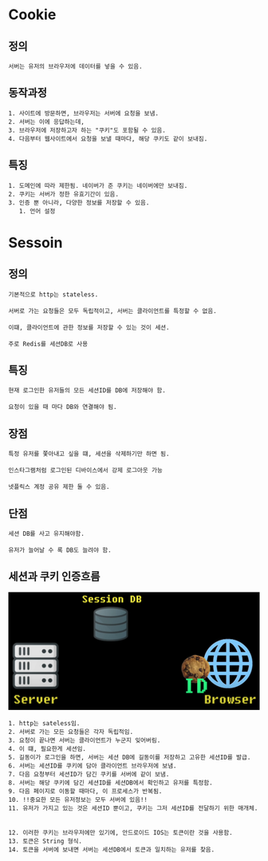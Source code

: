 # Cookie

## 정의

    서버는 유저의 브라우저에 데이터를 넣을 수 있음. 

## 동작과정

    1. 사이트에 방문하면, 브라우저는 서버에 요청을 보냄.
    2. 서버는 이에 응답하는데, 
    3. 브라우저에 저장하고자 하는 "쿠키"도 포함될 수 있음. 
    4. 다음부터 웹사이트에서 요청을 보낼 때마다, 해당 쿠키도 같이 보내짐. 

## 특징 

    1. 도메인에 따라 제한됨. 네이버가 준 쿠키는 네이버에만 보내짐.
    2. 쿠키는 서버가 정한 유효기간이 있음. 
    3. 인증 뿐 아니라, 다양한 정보를 저장할 수 있음. 
       1. 언어 설정

# Sessoin

## 정의

    기본적으로 http는 stateless.

    서버로 가는 요청들은 모두 독립적이고, 서버는 클라이언트를 특정할 수 없음. 

    이떄, 클라이언트에 관한 정보를 저장할 수 있는 것이 세션.

    주로 Redis를 세션DB로 사용

## 특징

    현재 로그인한 유저들의 모든 세션ID를 DB에 저장해야 함.

    요청이 있을 때 마다 DB와 연결해야 됨. 


## 장점 

    특정 유저를 쫓아내고 싶을 떄, 세션을 삭제하기만 하면 됨. 

    인스타그램처럼 로그인된 디바이스에서 강제 로그아웃 가능

    넷플릭스 계정 공유 제한 둘 수 있음.  

## 단점 

    세션 DB를 사고 유지해야함. 

    유저가 늘어날 수 록 DB도 늘려야 함.


## 세션과 쿠키 인증흐름

![sessioncookie](../images/Cs/cookiesession.png)

    1. http는 sateless임.
    2. 서버로 가는 모든 요청들은 각자 독립적임.
    3. 요청이 끝나면 서버는 클라이언트가 누군지 잊어버림.
    4. 이 떄, 필요한게 세션임. 
    5. 길동이가 로그인을 하면, 서버는 세션 DB에 길동이를 저장하고 고유한 세션ID를 발급.
    6. 서버는 세션ID를 쿠키에 담아 클라이언트 브라우저에 보냄. 
    7. 다음 요청부터 세션ID가 담긴 쿠키를 서버에 같이 보냄. 
    8. 서버는 해당 쿠키에 담긴 세션ID를 세션DB에서 확인하고 유저를 특정함. 
    9. 다음 페이지로 이동할 때마다, 이 프로세스가 반복됨.
    10. !!중요한 모든 유저정보는 모두 서버에 있음!! 
    11. 유저가 가지고 있는 것은 세션ID 뿐이고, 쿠키는 그저 세션ID를 전달하기 위한 매개체.
   

    12. 이러한 쿠키는 브라우저에만 있기에, 안드로이드 IOS는 토큰이란 것을 사용함. 
    13. 토큰은 String 형식.
    14. 토큰을 서버에 보내면 서버는 세션DB에서 토큰과 일치하는 유저를 찾음. 
